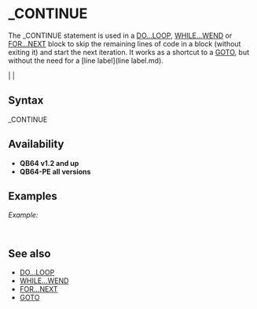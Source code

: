 # _CONTINUE

  

The _CONTINUE statement is used in a [DO...LOOP](DO...LOOP.md), [WHILE...WEND](WHILE...WEND.md) or [FOR...NEXT](FOR...NEXT.md) block to skip the remaining lines of code in a block (without exiting it) and start the next iteration. It works as a shortcut to a [GOTO](GOTO.md), but without the need for a [line label](line label.md).

  

|  |

## Syntax

_CONTINUE
  

## Availability

* **QB64 v1.2 and up**
* **QB64-PE all versions**

  

## Examples

*Example:*

``` [FOR](FOR.md) i = 1 [TO](TO.md) 10     [IF](IF.md) i = 5 [THEN](THEN.md) _CONTINUE     [PRINT](PRINT.md) i; [NEXT](NEXT.md)  
```

```  1  2  3  4  6  7  8  9  10  
```

  

## See also

* [DO...LOOP](DO...LOOP.md)
* [WHILE...WEND](WHILE...WEND.md)
* [FOR...NEXT](FOR...NEXT.md)
* [GOTO](GOTO.md)

  
